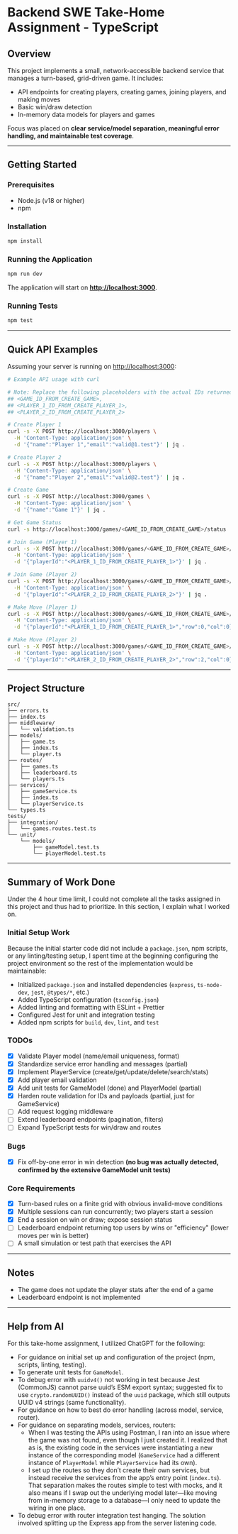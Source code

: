 # Backend SWE Take-Home Assignment - TypeScript

## Overview

This project implements a small, network-accessible backend service that manages a turn-based, grid-driven game. It includes:

- API endpoints for creating players, creating games, joining players, and making moves
- Basic win/draw detection
- In-memory data models for players and games

Focus was placed on **clear service/model separation, meaningful error handling, and maintainable test coverage**.

---

## Getting Started

### Prerequisites

- Node.js (v18 or higher)
- npm

### Installation

```bash
npm install
```

### Running the Application

```bash
npm run dev
```

The application will start on **<http://localhost:3000>**.

### Running Tests

```bash
npm test
```

---

## Quick API Examples

Assuming your server is running on <http://localhost:3000>:

```bash
# Example API usage with curl

# Note: Replace the following placeholders with the actual IDs returned from the API responses:
## <GAME_ID_FROM_CREATE_GAME>,
## <PLAYER_1_ID_FROM_CREATE_PLAYER_1>,
## <PLAYER_2_ID_FROM_CREATE_PLAYER_2>

# Create Player 1
curl -s -X POST http://localhost:3000/players \
  -H 'Content-Type: application/json' \
  -d '{"name":"Player 1","email":"valid@1.test"}' | jq .

# Create Player 2
curl -s -X POST http://localhost:3000/players \
  -H 'Content-Type: application/json' \
  -d '{"name":"Player 2","email":"valid@2.test"}' | jq .

# Create Game
curl -s -X POST http://localhost:3000/games \
  -H 'Content-Type: application/json' \
  -d '{"name":"Game 1"}' | jq .

# Get Game Status
curl -s http://localhost:3000/games/<GAME_ID_FROM_CREATE_GAME>/status | jq .

# Join Game (Player 1)
curl -s -X POST http://localhost:3000/games/<GAME_ID_FROM_CREATE_GAME>/join \
  -H 'Content-Type: application/json' \
  -d '{"playerId":"<PLAYER_1_ID_FROM_CREATE_PLAYER_1>"}' | jq .

# Join Game (Player 2)
curl -s -X POST http://localhost:3000/games/<GAME_ID_FROM_CREATE_GAME>/join \
  -H 'Content-Type: application/json' \
  -d '{"playerId":"<PLAYER_2_ID_FROM_CREATE_PLAYER_2>"}' | jq .

# Make Move (Player 1)
curl -s -X POST http://localhost:3000/games/<GAME_ID_FROM_CREATE_GAME>/moves \
  -H 'Content-Type: application/json' \
  -d '{"playerId":"<PLAYER_1_ID_FROM_CREATE_PLAYER_1>","row":0,"col":0}' | jq .

# Make Move (Player 2)
curl -s -X POST http://localhost:3000/games/<GAME_ID_FROM_CREATE_GAME>/moves \
  -H 'Content-Type: application/json' \
  -d '{"playerId":"<PLAYER_2_ID_FROM_CREATE_PLAYER_2>","row":2,"col":0}' | jq .
```

---

## Project Structure

```text
src/
├── errors.ts
├── index.ts
├── middleware/
│   └── validation.ts
├── models/
│   ├── game.ts
│   ├── index.ts
│   └── player.ts
├── routes/
│   ├── games.ts
│   ├── leaderboard.ts
│   └── players.ts
├── services/
│   ├── gameService.ts
│   ├── index.ts
│   └── playerService.ts
└── types.ts
tests/
├── integration/
│   └── games.routes.test.ts
└── unit/
    └── models/
        ├── gameModel.test.ts
        └── playerModel.test.ts
```

---

## Summary of Work Done

Under the 4 hour time limit, I could not complete all the tasks assigned in this project and thus had to prioritize. In this section, I explain what I worked on.

### Initial Setup Work

Because the initial starter code did not include a `package.json`, npm scripts, or any linting/testing setup, I spent time at the beginning configuring the project environment so the rest of the implementation would be maintainable:

- Initialized `package.json` and installed dependencies (`express`, `ts-node-dev`, `jest`, `@types/*`, etc.)
- Added TypeScript configuration (`tsconfig.json`)
- Added linting and formatting with ESLint + Prettier
- Configured Jest for unit and integration testing
- Added npm scripts for `build`, `dev`, `lint`, and `test`

### TODOs

- [x] Validate Player model (name/email uniqueness, format)
- [x] Standardize service error handling and messages (partial)
- [x] Implement PlayerService (create/get/update/delete/search/stats)
- [x] Add player email validation
- [x] Add unit tests for GameModel (done) and PlayerModel (partial)
- [x] Harden route validation for IDs and payloads (partial, just for GameService)
- [ ] Add request logging middleware
- [ ] Extend leaderboard endpoints (pagination, filters)
- [ ] Expand TypeScript tests for win/draw and routes

### Bugs

- [x] Fix off-by-one error in win detection **(no bug was actually detected, confirmed by the extensive GameModel unit tests)**

### Core Requirements

- [x] Turn-based rules on a finite grid with obvious invalid-move conditions
- [x] Multiple sessions can run concurrently; two players start a session
- [x] End a session on win or draw; expose session status
- [ ] Leaderboard endpoint returning top users by wins or "efficiency" (lower moves per win is better)
- [ ] A small simulation or test path that exercises the API

---

## Notes

- The game does not update the player stats after the end of a game
- Leaderboard endpoint is not implemented

---

## Help from AI

For this take-home assignment, I utilized ChatGPT for the following:

- For guidance on initial set up and configuration of the project (npm, scripts, linting, testing).
- To generate unit tests for `GameModel`.
- To debug error with `uuidv4()` not working in test because Jest (CommonJS) cannot parse uuid’s ESM export syntax; suggested fix to use `crypto.randomUUID()` instead of the `uuid` package, which still outputs UUID v4 strings (same functionality).
- For guidance on how to best do error handling (across model, service, router).
- For guidance on separating models, services, routers:
  - When I was testing the APIs using Postman, I ran into an issue where the game was not found, even though I just created it. I realized that as is, the existing code in the services were instantiating a new instance of the corresponding model (`GameService` had a different instance of `PlayerModel` while `PlayerService` had its own).
  - I set up the routes so they don’t create their own services, but instead receive the services from the app’s entry point (`index.ts`). That separation makes the routes simple to test with mocks, and it also means if I swap out the underlying model later—like moving from in-memory storage to a database—I only need to update the wiring in one place.
- To debug error with router integration test hanging. The solution involved splitting up the Express app from the server listening code.
